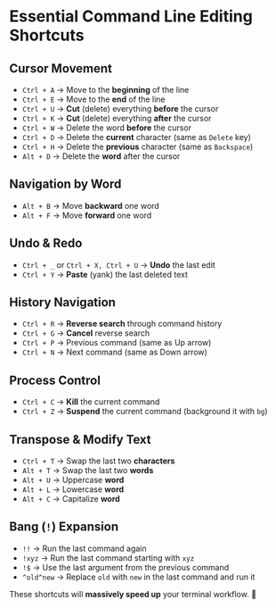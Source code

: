 # Essential Command Line Editing Shortcuts

## Cursor Movement
- `Ctrl + A` → Move to the **beginning** of the line  
- `Ctrl + E` → Move to the **end** of the line  
- `Ctrl + U` → **Cut** (delete) everything **before** the cursor  
- `Ctrl + K` → **Cut** (delete) everything **after** the cursor  
- `Ctrl + W` → Delete the word **before** the cursor  
- `Ctrl + D` → Delete the **current** character (same as `Delete` key)  
- `Ctrl + H` → Delete the **previous** character (same as `Backspace`)  
- `Alt + D` → Delete the **word** after the cursor  

## Navigation by Word
- `Alt + B` → Move **backward** one word  
- `Alt + F` → Move **forward** one word  

## Undo & Redo
- `Ctrl + _` or `Ctrl + X, Ctrl + U` → **Undo** the last edit  
- `Ctrl + Y` → **Paste** (yank) the last deleted text  

## History Navigation
- `Ctrl + R` → **Reverse search** through command history  
- `Ctrl + G` → **Cancel** reverse search  
- `Ctrl + P` → Previous command (same as Up arrow)  
- `Ctrl + N` → Next command (same as Down arrow)  

## Process Control
- `Ctrl + C` → **Kill** the current command  
- `Ctrl + Z` → **Suspend** the current command (background it with `bg`)  

## Transpose & Modify Text
- `Ctrl + T` → Swap the last two **characters**  
- `Alt + T` → Swap the last two **words**  
- `Alt + U` → Uppercase **word**  
- `Alt + L` → Lowercase **word**  
- `Alt + C` → Capitalize **word**  

## Bang (`!`) Expansion
- `!!` → Run the last command again  
- `!xyz` → Run the last command starting with `xyz`  
- `!$` → Use the last argument from the previous command  
- `^old^new` → Replace `old` with `new` in the last command and run it  

These shortcuts will **massively speed up** your terminal workflow. 🚀
